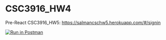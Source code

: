 # CSC3916_HW4
Pre-React  CSC3916_HW5: https://salmancschw5.herokuapp.com/#/signin


[![Run in Postman](https://run.pstmn.io/button.svg)](https://god.postman.co/run-collection/a664c0990669d8f2812d?action=collection%2Fimport#?env%5BHW3%5D=W3sia2V5IjoidG9rZW4iLCJ2YWx1ZSI6IiIsImVuYWJsZWQiOnRydWUsInR5cGUiOiJkZWZhdWx0Iiwic2Vzc2lvblZhbHVlIjoiSldULi4uIiwic2Vzc2lvbkluZGV4IjowfV0=)
